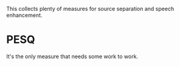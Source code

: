 This collects plenty of measures for source separation and speech enhancement.

# PESQ
It's the only measure that needs some work to work.
 
